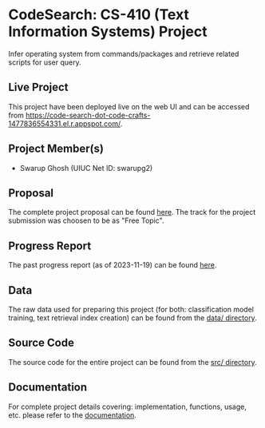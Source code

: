 # CodeSearch: CS-410 (Text Information Systems) Project
Infer operating system from commands/packages and retrieve related scripts for user query.

## Live Project

This project have been deployed live on the web UI and can be accessed from https://code-search-dot-code-crafts-1477836554331.el.r.appspot.com/.

## Project Member(s)

- Swarup Ghosh (UIUC Net ID: swarupg2)

## Proposal

The complete project proposal can be found [here](./PROPOSAL.md). The track for the project submission was choosen to be as "Free Topic".

## Progress Report

The past progress report (as of 2023-11-19) can be found [here](./PROGRESS.md). 

## Data

The raw data used for preparing this project (for both: classification model training, text retrieval index creation) can be found from the [data/ directory](./data).

## Source Code

The source code for the entire project can be found from the [src/ directory](./src).

## Documentation

For complete project details covering: implementation, functions, usage, etc. please refer to the [documentation](./DOCUMENTATION.md).
